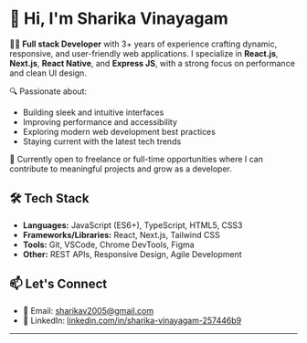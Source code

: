 # 👋 Hi, I'm Sharika Vinayagam

👨‍💻 **Full stack Developer** with 3+ years of experience crafting dynamic, responsive, and user-friendly web applications. I specialize in **React.js**, **Next.js**, **React Native**, and **Express JS**, with a strong focus on performance and clean UI design.

🔍 Passionate about:
- Building sleek and intuitive interfaces
- Improving performance and accessibility
- Exploring modern web development best practices
- Staying current with the latest tech trends

💼 Currently open to freelance or full-time opportunities where I can contribute to meaningful projects and grow as a developer.

## 🛠 Tech Stack
- **Languages:** JavaScript (ES6+), TypeScript, HTML5, CSS3
- **Frameworks/Libraries:** React, Next.js, Tailwind CSS
- **Tools:** Git, VSCode, Chrome DevTools, Figma
- **Other:** REST APIs, Responsive Design, Agile Development

## 📫 Let's Connect
- 📧 Email: [sharikav2005@gmail.com](mailto:sharikav2005@gmail.com)
- 💼 LinkedIn: [linkedin.com/in/sharika-vinayagam-257446b9](https://www.linkedin.com/in/sharika-vinayagam-257446b9)

---

<!---
sharika-spec/sharika-spec is a ✨ special ✨ repository because its `README.md` (this file) appears on your GitHub profile.
You can click the Preview link to take a look at your changes.
--->
